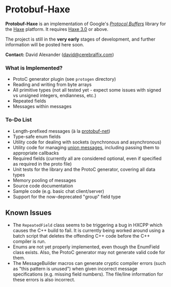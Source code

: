 Protobuf-Haxe
=============

**Protobuf-Haxe** is an implementation of Google's *[Protocol Buffers](https://code.google.com/p/protobuf/)* library for the [Haxe](http://haxe.org/) platform. It requires [Haxe 3.0](http://haxe.org/manual/haxe3) or above.

The project is still in the **very early** stages of development, and further information will be posted here soon.

**Contact:** David Alexander (<david@cerebralfix.com>)

### What is Implemented?

* ProtoC generator plugin (see `protogen` directory)
* Reading and writing from byte arrays
* All primitive types (not all tested yet - expect some issues with signed vs unsigned integers, endianness, etc.)
* Repeated fields
* Messages within messages

### To-Do List

* Length-prefixed messages (à la <a href="https://code.google.com/p/protobuf-net/">protobuf-net</a>)
* Type-safe enum fields
* Utility code for dealing with sockets (synchronous and asynchronous)
* Utility code for managing <a href="https://developers.google.com/protocol-buffers/docs/techniques#union">union messages</a>, including passing them to appropriate callbacks
* Required fields (currently all are considered optional, even if specified as required in the proto file)
* Unit tests for the library and the ProtoC generator, covering all data types
* Memory pooling of messages
* Source code documentation
* Sample code (e.g. basic chat client/server)
* Support for the now-deprecated "group" field type

## Known Issues

* The `RepeatedField` class seems to be triggering a bug in HXCPP which causes the C++ build to fail. It is currently being worked around using a batch script that deletes the offending C++ code before the C++ compiler is run.
* Enums are not yet properly implemented, even though the EnumField class exists. Also, the ProtoC generator may not generate valid code for them.
* The MessageBuilder macros can generate cryptic compiler errors (such as "this pattern is unused") when given incorrect message specifications (e.g. missing field numbers). The file/line information for these errors is also incorrect.
